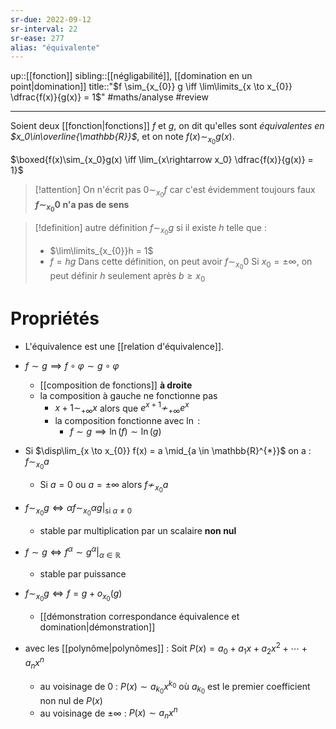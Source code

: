 ```yaml
---
sr-due: 2022-09-12
sr-interval: 22
sr-ease: 277
alias: "équivalente"
---
```

up::[[fonction]]
sibling::[[négligabilité]], [[domination en un point|domination]]
title::"$f \sim_{x_{0}} g \iff \lim\limits_{x \to x_{0}} \dfrac{f(x)}{g(x)} = 1$"
#maths/analyse #review 

----
Soient deux [[fonction|fonctions]] $f$ et $g$, on dit qu'elles sont _équivalentes en $x_0\in\overline{\mathbb{R}}$_, et on note $f(x)\sim_{x_0}g(x)$.

$\boxed{f(x)\sim_{x_0}g(x) \iff \lim_{x\rightarrow x_0} \dfrac{f(x)}{g(x)} = 1}$

> [!attention]
> On n'écrit pas $0 \sim_{x_{0}} f$ car c'est évidemment toujours faux
> **$f \sim_{x_{0}} 0$ n'a pas de sens**

> [!definition] autre définition
> $f \sim_{x_{0}} g$ si il existe $h$ telle que :
>  - $\lim\limits_{x_{0}}h = 1$
>  - $f = hg$
> Dans cette définition, on peut avoir $f \sim_{x_{0}} 0$
> Si $x_{0} = \pm \infty$, on peut définir $h$ seulement après $b \geq x_{0}$


# Propriétés
 - L'équivalence est une [[relation d'équivalence]].

 - $f \sim g \implies f \circ \varphi \sim g \circ \varphi$
     - [[composition de fonctions]] **à droite**
     - la composition à gauche ne fonctionne pas
         - $x+1 \sim_{+\infty} x$ alors que $e^{x+1}\not\sim_{+\infty}e^{x}$
         - la composition fonctionne avec $\ln$ :
             - $f \sim g \implies \ln(f) \sim \ln(g)$


 - Si $\disp\lim_{x \to x_{0}} f(x) = a \mid_{a \in \mathbb{R}^{*}}$ on a : $f \sim_{x_{0}} a$
     - Si $a = 0$ ou $a = \pm\infty$ alors $f \nsim_{x_{0}} a$

 - $f \sim_{x_{0}} g \iff \alpha f \sim_{x_{0}} \alpha g \Big|_{\text{si } \alpha \neq 0}$
     - stable par multiplication par un scalaire **non nul**
 - $f \sim g \iff f^{\alpha} \sim g^{\alpha} \Big|_{\alpha \in \mathbb{R}}$
     - stable par puissance

 - $f \sim_{x_{0}} g \iff f = g + o_{x_{0}}(g)$
     - [[démonstration correspondance équivalence et domination|démonstration]]

 - avec les [[polynôme|polynômes]] : Soit $P(x)=a_{0}+a_{1}x+a_{2}x^{2}+\cdots+a_{n}x^{n}$
     - au voisinage de $0$ : $P(x)\sim a_{k_{0}}x^{k_{0}}$ où $a_{k_{0}}$ est le premier coefficient non nul de $P(x)$
     - au voisinage de $\pm\infty$ : $P(x)\sim a_{n}x^{n}$
